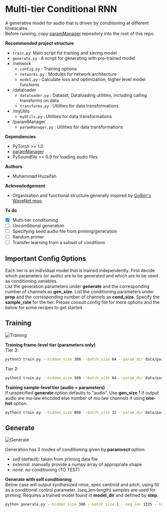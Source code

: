 # Multi-tier Conditional RNN

A generative model for audio that is driven by conditioning at different timescales.  
Before running, copy [paramManager](https://github.com/muhdhuz/paramManager) repository into the root of this repo.

**Recommended project structure**  
- `train.py`: Main script for training and saving model
- `generate.py` : A script for generating with pre-trained model
- /network
    - `config.py` : Training options
    - `networks.py` : Modules for network architecture
    - `model.py` : Calculate loss and optimization, higher level model functions
- /dataloader
    - `dataloader.py` : Dataset, Dataloading utilities, including calling transforms on data
    - `transforms.py` : Utilities for data transformations
- /myUtils
    - `myUtils.py` : Utilities for data transformations
- /paramManager
    - `paramManager.py` : Utilities for data transformations      

**Dependencies**  
* PyTorch >= 1.0
* [paramManager](https://github.com/muhdhuz/paramManager)
* PySoundfile >= 0.9 for loading audio files
  
**Authors**  
* Muhammad Huzaifah

**Acknowledgement**
* Organisation and functional structure generally inspired by [Golbin's WaveNet repo](https://github.com/golbin/WaveNet).

**To do**  
 - [x] Multi-tier conditioning
 - [ ] Unconditional generation
 - [ ] Specifying seed audio file from priming/generation
 - [ ] Random primer
 - [ ] Transfer learning from a subset of conditions

## Important Config Options
Each tier is an individual model that is trained independently. First decide which parameters (or audio) are to be generated and which are to be used as conditioning variables.  
List the generation parameters under **generate** and the corresponding number of channels as **gen_size**. List the conditioning parameters under **prop** and the corresponding number of channels as **cond_size**. Specify the **sample_rate** for the tier. Please consult config file for more options and the below for some recipes to get started.  

## Training
![Training](https://github.com/muhdhuz/MTCRNN/blob/master/figures/mtcrnn_generation.png)  

**Training frame-level tier (parameters only)**  
Tier 3:    
```bash
python3 train.py --hidden_size 300 --batch_size 64 --param_dir data/param --generate rmse centroid pitch --prop fill --cond_size 1 --gen_size 3 --output_dir tier3 --data_dir data/audio --sample_rate 125 --seq_len 1000 --num_steps 4000 --checkpoint 1000 --tfr 0.9
```
Tier 2:    
```bash
python3 train.py --hidden_size 500 --batch_size 64 --param_dir data/param --generate mfcc0 mfcc1 mfcc2 mfcc3 mfcc4 mfcc5 mfcc6 mfcc7 mfcc8 mfcc9 mfcc10 mfcc11 mfcc12 --prop rmse centroid pitch --cond_size 3 --gen_size 13 --output_dir tier2 --data_dir data/audio --sample_rate 500 --seq_len 2000 --num_steps 6000 --checkpoint 2000 --tfr 0.9
```
**Training sample-level tier (audio + parameters)**  
If unspecified **generate** option defaults to "audio". Use **gen_size** 1 if output audio are mu-law encoded else number of mu-law channels if using **one-hot** option.     
```bash
python3 train.py --hidden_size 800 --batch_size 32 --param_dir data/param --prop mfcc0 mfcc1 mfcc2 mfcc3 mfcc4 mfcc5 mfcc6 mfcc7 mfcc8 mfcc9 mfcc10 mfcc11 mfcc12 --cond_size 13 --gen_size 1 --output_dir tier1 --data_dir data/audio --num_steps 50000 --checkpoint 5000 --tfr 0.9
```

## Generate
![Generate](https://github.com/muhdhuz/MTCRNN/blob/master/figures/mtcrnn_generation.png) 

Generation has 3 modes of conditioning given by **paramvect** option:  
* *self* (default): taken from priming data file  
* *external*: manually provide a numpy array of appropriate shape  
* *none*: no conditioning (TO TEST)   

**Generate with self conditioning**  
Below case will output synthesized rmse, spec centroid and pitch, using fill as a conditional control parameter. (seq_len-length) samples are used for priming. Requires a trained model found in **model_dir** and defined by **step**.   
```bash
python generate.py --hidden_size 300 --batch_size 1 --seq_len 1325 --length 1200 --param_dir data/param --generate rmse centroid pitch --prop fill --cond_size 1 --gen_size 3 --model_dir output/tier1/model --step 4000 --paramvect self --sample_rate 125
```



